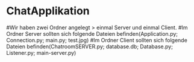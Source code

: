 # ChatApplikation
#Wir haben zwei Ordner angelegt > einmal Server und einmal Client.
#Im Ordner Server sollten sich folgende Dateien befinden(Application.py; Connection.py; main.py; test.jpg)
#Im Ordner Client sollten sich folgende Dateien befinden(ChatroomSERVER.py; database.db; Database.py; Listener.py; main-server.py)
